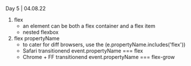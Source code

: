 Day 5 | 04.08.22

1. flex
    * an element can be both a flex container and a flex item
    * nested flexbox 
2. flex propertyName
    * to cater for diff browsers, use the (e.propertyName.includes('flex')) 
    * Safari transitionend event.propertyName === flex 
    * Chrome + FF transitionend event.propertyName === flex-grow

